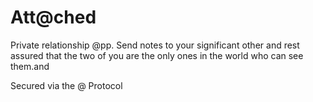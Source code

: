 # Att@ched

Private relationship @pp. Send notes to your significant other and rest assured that the two of you are the only ones in the world who can see them.and

Secured via the @ Protocol
